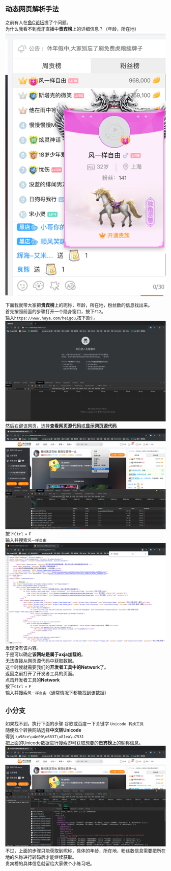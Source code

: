 ## 动态网页解析手法
之前有人在[鱼C论坛](https://fishc.com.cn/)提了个问题。  
为什么我看不到虎牙直播中**贵宾榜**上的详细信息？（年龄，所在地）  
![虎牙直播](/img/05.png)  

下面我就带大家把**贵宾榜**上的昵称，年龄，所在地，粉丝数的信息找出来。  
首先按照前面的步骤打开一个隐身窗口，按下`F12`。  
输入`https://www.huya.com/heigou`,按下`回车`。  
![虎牙直播](/img/06.png)   
然后右键该网页，选择**查看网页源代码**或**显示网页源代码**  
![虎牙直播](/img/07.png)   
按下`Ctrl` + `F`   
输入并搜索`风一样自由`  
![虎牙直播](/img/08.png)   
发现没有该内容。  
于是可以确定**该网站是属于axja加载的**。  
无法直接从网页源代码中获取数据。  
这个时候就需要我们的**开发者工具中的Network**了。  
返回之前打开了开发者工具的页面。   
点击开发者工具的**Network**   
按下`Ctrl` + `F`  
输入并搜索`风一样自由`（通常情况下都能找到该数据）  
## 小分支
如果找不到，执行下面的步骤
谷歌或百度一下关键字 `Unicode 转换工具`  
随便找个转换网站选择**中文转Unicode**   
得到 `\u98ce\u4e00\u6837\u81ea\u7531`  
把上面的Unicode数据进行搜索即可获取想要的**贵宾榜**上的昵称信息。  
![虎牙直播](/img/09.png)  
不过，上面的步骤只能获取到昵称，具体的年龄，所在地，粉丝数信息需要把所在地的名称进行转码后才能继续获取。  
贵宾榜的具体信息就留给大家做个小练习吧。  
